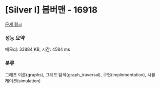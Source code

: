 # [Silver I] 봄버맨 - 16918 

[문제 링크](https://www.acmicpc.net/problem/16918) 

### 성능 요약

메모리: 32884 KB, 시간: 4584 ms

### 분류

그래프 이론(graphs), 그래프 탐색(graph_traversal), 구현(implementation), 시뮬레이션(simulation)

